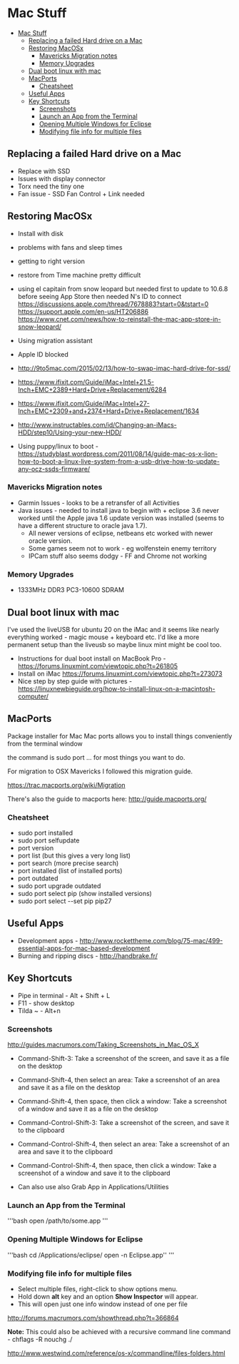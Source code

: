 # Mac Stuff

- [Mac Stuff](#mac-stuff)
  - [Replacing a failed Hard drive on a Mac](#replacing-a-failed-hard-drive-on-a-mac)
  - [Restoring MacOSx](#restoring-macosx)
    - [Mavericks Migration notes](#mavericks-migration-notes)
    - [Memory Upgrades](#memory-upgrades)
  - [Dual boot linux with mac](#dual-boot-linux-with-mac)
  - [MacPorts](#macports)
    - [Cheatsheet](#cheatsheet)
  - [Useful Apps](#useful-apps)
  - [Key Shortcuts](#key-shortcuts)
    - [Screenshots](#screenshots)
    - [Launch an App from the Terminal](#launch-an-app-from-the-terminal)
    - [Opening Multiple Windows for Eclipse](#opening-multiple-windows-for-eclipse)
    - [Modifying file info for multiple files](#modifying-file-info-for-multiple-files)

## Replacing a failed Hard drive on a Mac

- Replace with SSD
- Issues with display connector
- Torx need the tiny one
- Fan issue - SSD Fan Control + Link needed

## Restoring MacOSx

- Install with disk
- problems with fans and sleep times
- getting to right version
- restore from Time machine pretty difficult
- using el capitain from snow leopard but needed first to update to
    10.6.8 before seeing App Store then needed N's ID to connect
    <https://discussions.apple.com/thread/7678883?start=0&tstart=0>
    <https://support.apple.com/en-us/HT206886>
    <https://www.cnet.com/news/how-to-reinstall-the-mac-app-store-in-snow-leopard/>
- Using migration assistant
- Apple ID blocked

- <http://9to5mac.com/2015/02/13/how-to-swap-imac-hard-drive-for-ssd/>
- <https://www.ifixit.com/Guide/iMac+Intel+21.5-Inch+EMC+2389+Hard+Drive+Replacement/6284>
- <https://www.ifixit.com/Guide/iMac+Intel+27-Inch+EMC+2309+and+2374+Hard+Drive+Replacement/1634>
- <http://www.instructables.com/id/Changing-an-iMacs-HDD/step10/Using-your-new-HDD/>
- Using puppy/linux to boot -
    <https://studyblast.wordpress.com/2011/08/14/guide-mac-os-x-lion-how-to-boot-a-linux-live-system-from-a-usb-drive-how-to-update-any-ocz-ssds-firmware/>

### Mavericks Migration notes

- Garmin Issues - looks to be a retransfer of all Activities
- Java issues - needed to install java to begin with + eclipse 3.6 never worked until the Apple java 1.6 update version was installed (seems to have a different structure to oracle java 1.7).
  - All newer versions of eclipse, netbeans etc worked with newer oracle version.
  - Some games seem not to work - eg wolfenstein enemy territory
  - IPCam stuff also seems dodgy - FF and Chrome not working

### Memory Upgrades

- 1333MHz DDR3 PC3-10600 SDRAM

## Dual boot linux with mac

I've used the liveUSB for ubuntu 20 on the iMac and it seems like nearly everything worked - magic mouse + keyboard etc.
I'd like a more permanent setup than the liveusb so maybe linux mint might be cool too.

- Instructions for dual boot install on MacBook Pro - <https://forums.linuxmint.com/viewtopic.php?t=261805>
- Install on iMac <https://forums.linuxmint.com/viewtopic.php?t=273073>
- Nice step by step guide with pictures - <https://linuxnewbieguide.org/how-to-install-linux-on-a-macintosh-computer/>

## MacPorts

Package installer for Mac
Mac ports allows you to install things conveniently from the terminal
window

the command is sudo port ... for most things you want to do.

For migration to OSX Mavericks I followed this migration guide.

<https://trac.macports.org/wiki/Migration>

There's also the guide to macports here: <http://guide.macports.org/>

### Cheatsheet

- sudo port installed
- sudo port selfupdate
- port version
- port list (but this gives a very long list)
- port search <pip> (more precise search)
- port installed (list of installed ports)
- port outdated
- sudo port upgrade outdated
- sudo port select pip (show installed versions)
- sudo port select --set pip pip27

## Useful Apps

- Development apps - <http://www.rockettheme.com/blog/75-mac/499-essential-apps-for-mac-based-development>
- Burning and ripping discs - <http://handbrake.fr/>

## Key Shortcuts

- Pipe in terminal - Alt + Shift + L
- F11 - show desktop
- Tilda ~ - Alt+n

### Screenshots

<http://guides.macrumors.com/Taking_Screenshots_in_Mac_OS_X>

- Command-Shift-3: Take a screenshot of the screen, and save it as a file on the desktop
- Command-Shift-4, then select an area: Take a screenshot of an area and save it as a file on the desktop
- Command-Shift-4, then space, then click a window: Take a screenshot of a window and save it as a file on the desktop
- Command-Control-Shift-3: Take a screenshot of the screen, and save it to the clipboard
- Command-Control-Shift-4, then select an area: Take a screenshot of an area and save it to the clipboard
- Command-Control-Shift-4, then space, then click a window: Take a screenshot of a window and save it to the clipboard

- Can also use also Grab App in Applications/Utilities

### Launch an App from the Terminal

'''bash
 open /path/to/some.app
'''

### Opening Multiple Windows for Eclipse

'''bash
      cd /Applications/eclipse/
      open -n Eclipse.app''
'''

### Modifying file info for multiple files

- Select multiple files, right-click to show options menu.
- Hold down **alt** key and an option **Show Inspector** will appear.
- This will open just one info window instead of one per file

<http://forums.macrumors.com/showthread.php?t=366864>

**Note:** This could also be achieved with a recursive command line
command - chflags -R nouchg ./

<http://www.westwind.com/reference/os-x/commandline/files-folders.html>
